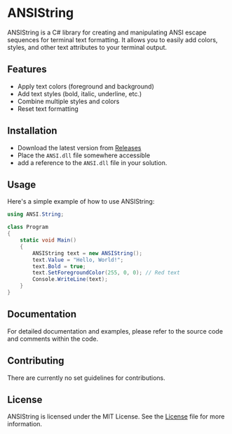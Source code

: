 # ANSIString

ANSIString is a C# library for creating and manipulating ANSI escape sequences for terminal text formatting. It allows you to easily add colors, styles, and other text attributes to your terminal output.

## Features

- Apply text colors (foreground and background)
- Add text styles (bold, italic, underline, etc.)
- Combine multiple styles and colors
- Reset text formatting

## Installation

- Download the latest version from [Releases](https://github.com/Nicktrovert/ANSI/releases/)
- Place the `ANSI.dll` file somewhere accessible
- add a reference to the `ANSI.dll` file in your solution.

## Usage

Here's a simple example of how to use ANSIString:

```csharp
using ANSI.String;

class Program
{
    static void Main()
    {
        ANSIString text = new ANSIString();
        text.Value = "Hello, World!";
        text.Bold = true;
        text.SetForegroundColor(255, 0, 0); // Red text
        Console.WriteLine(text);
    }
}
```

## Documentation
For detailed documentation and examples, please refer to the source code and comments within the code.

## Contributing
There are currently no set guidelines for contributions.

## License
ANSIString is licensed under the MIT License. See the [License](https://github.com/Nicktrovert/ANSI/blob/master/LICENSE) file for more information.